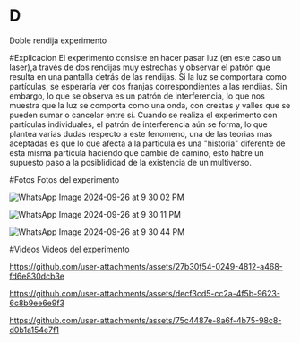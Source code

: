 # D
Doble rendija experimento


#Explicacion
El experimento consiste en hacer pasar luz  (en este caso un laser),a través de dos rendijas muy estrechas y observar el patrón que resulta en una pantalla detrás de las rendijas. Si la luz se comportara como partículas, se esperaría ver dos franjas correspondientes a las rendijas. Sin embargo, lo que se observa es un patrón de interferencia, lo que nos muestra  que la luz se comporta como una onda, con crestas y valles que se pueden sumar o cancelar entre sí. Cuando se realiza el experimento con partículas individuales, el patrón de interferencia aún se forma, lo que plantea varias dudas respecto a este fenomeno, una de las teorias mas aceptadas es que lo que afecta a la particula es una "historia" diferente de esta misma particula haciendo que cambie de camino, esto habre un supuesto paso a la posiblididad de la existencia de un multiverso.


#Fotos
Fotos del experimento

![WhatsApp Image 2024-09-26 at 9 30 02 PM](https://github.com/user-attachments/assets/f99ebeb0-c377-40f0-87f0-11903c468dc2)


![WhatsApp Image 2024-09-26 at 9 30 11 PM](https://github.com/user-attachments/assets/df6edc06-e9c4-4df9-a771-2e4a00131d60)



![WhatsApp Image 2024-09-26 at 9 30 44 PM](https://github.com/user-attachments/assets/973656ff-3236-44ea-8907-06b324b5059b)

#Videos
Videos del experimento

https://github.com/user-attachments/assets/27b30f54-0249-4812-a468-fd6e830dcb3e


https://github.com/user-attachments/assets/decf3cd5-cc2a-4f5b-9623-6c8b9ee6e9f3


https://github.com/user-attachments/assets/75c4487e-8a6f-4b75-98c8-d0b1a154e7f1

